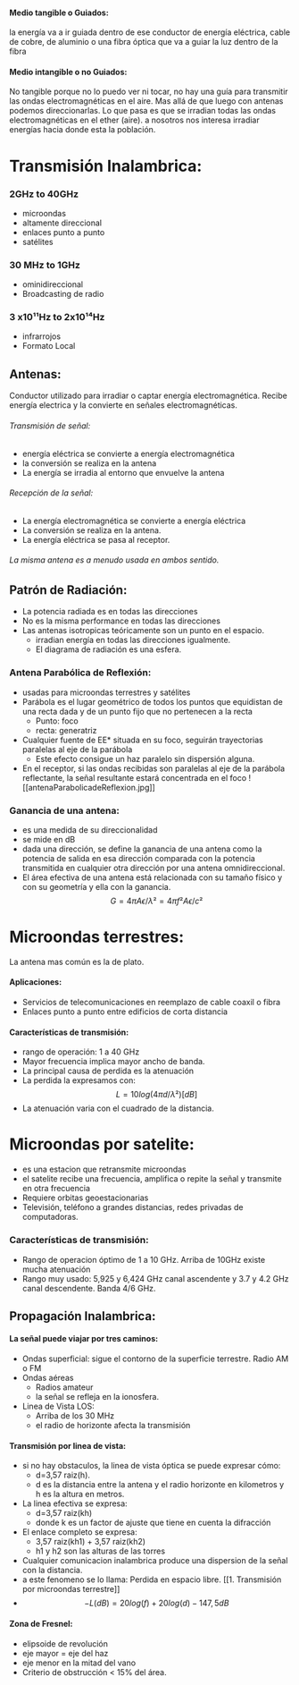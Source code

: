 #### Medio tangible o Guiados: 
la energía va a ir guiada dentro de ese conductor de energía eléctrica, cable de cobre, de aluminio o una fibra óptica que va a guiar la luz dentro de la fibra 
#### Medio intangible o no Guiados:
No tangible porque no lo puedo ver ni tocar, no hay una guía para transmitir las ondas electromagnéticas en el aire. Mas allá de que luego con antenas podemos direccionarlas. Lo que pasa es que se irradian todas las ondas electromagnéticas en el ether (aire).
a nosotros nos interesa irradiar energías hacia donde esta la población.
# Transmisión Inalambrica:
### 2GHz to 40GHz
- microondas
- altamente direccional
- enlaces punto a punto
- satélites
### 30 MHz to 1GHz
- ominidireccional
- Broadcasting de radio
### 3 x10¹¹Hz to 2x10¹⁴Hz
- infrarrojos
- Formato Local

## Antenas:
Conductor utilizado para irradiar o captar energía electromagnética. Recibe energía electrica y la convierte en señales electromagnéticas.
###### Transmisión de señal:
- energía eléctrica se convierte a energía electromagnética
- la conversión se realiza en la antena
- La energía se irradia al entorno que envuelve la antena
###### Recepción de la señal:
- La energía electromagnética se convierte a energía eléctrica
- La conversión se realiza en la antena.
- La energía eléctrica se pasa al receptor.
###### La misma antena es a menudo usada en ambos sentido.
## Patrón de Radiación:
- La potencia radiada es en todas las direcciones
- No es la misma performance en todas las direcciones
- Las antenas isotropicas teóricamente son un punto en el espacio.
	- irradian energía en todas las direcciones igualmente.
	- El diagrama de radiación es una esfera.
### Antena Parabólica de Reflexión:
- usadas para microondas terrestres y satélites
- Parábola es el lugar geométrico de todos los puntos que equidistan de una recta dada y de un punto fijo que no pertenecen a la recta
	- Punto: foco
	- recta: generatriz
- Cualquier fuente de EE* situada en su foco, seguirán trayectorias paralelas al eje de la parábola
	- Este efecto consigue un haz paralelo sin dispersión alguna.
- En el receptor, si las ondas recibidas son paralelas al eje de la parábola reflectante, la señal resultante estará concentrada en el foco
![[antenaParabolicadeReflexion.jpg]]
### Ganancia de una antena:
- es una medida de su direccionalidad
- se mide en dB
- dada una dirección, se define la ganancia de una antena como la potencia de salida en esa dirección comparada con la potencia transmitida en cualquier otra dirección por una antena omnidireccional.
- El área efectiva de una antena está relacionada con su tamaño físico y con su geometría y ella con la ganancia. 
$$G = 4π Aϵ / λ² = 4π f² Aϵ / c²$$
# Microondas terrestres:
La antena mas común es la de plato.
#### Aplicaciones:
- Servicios de telecomunicaciones en reemplazo de cable coaxil o fibra
- Enlaces punto a punto entre edificios de corta distancia
#### Características de transmisión:
- rango de operación: 1 a 40 GHz
- Mayor frecuencia implica mayor ancho de banda.
- La principal causa de perdida es la atenuación
- La perdida la expresamos con:
$$L = 10log(4πd/λ²)[dB]$$
- La atenuación varia con el cuadrado de la distancia.
# Microondas por satelite:
- es una estacion que retransmite microondas
- el satelite recibe una frecuencia, amplifica o repite la señal y transmite en otra frecuencia
- Requiere orbitas geoestacionarias
- Televisión, teléfono a grandes distancias, redes privadas de computadoras.
### Características de transmisión:
- Rango de operacion óptimo de 1 a 10 GHz.
Arriba de 10GHz existe mucha atenuación
- Rango muy usado: 5,925 y 6,424 GHz canal ascendente y 3.7 y 4.2 GHz canal descendente. Banda 4/6 GHz.
## Propagación Inalambrica:
#### La señal puede viajar por tres caminos:
- Ondas superficial: sigue el contorno de la superficie terrestre. Radio AM o FM
- Ondas aéreas
	- Radios amateur
	- la señal se refleja en la ionosfera.
- Linea de Vista LOS:
	- Arriba de los 30 MHz
	- el radio de horizonte afecta la transmisión
#### Transmisión por linea de vista:
- si no hay obstaculos, la linea de vista óptica se puede expresar cómo:
	- d=3,57 raiz(h).
	- d es la distancia entre la antena y el radio horizonte en kilometros y h es la altura en metros.
- La linea efectiva se expresa:
	- d=3,57 raiz(kh)
	- donde k es un factor de ajuste que tiene en cuenta la difracción
- El enlace completo se expresa:
	- 3,57 raiz(kh1) + 3,57 raiz(kh2)
	- h1 y h2 son las alturas de las torres
- Cualquier comunicacion inalambrica produce una dispersion de la señal con la distancia.
- a este fenomeno se lo llama: Perdida en espacio libre. [[1. Transmisión por microondas terrestre]]
- $$- L(dB) = 20 log(f) + 20 log(d) - 147,5 dB$$
#### Zona de Fresnel:
- elipsoide de revolución
- eje mayor = eje del haz
- eje menor en la mitad del vano
- Criterio de obstrucción < 15% del área.
